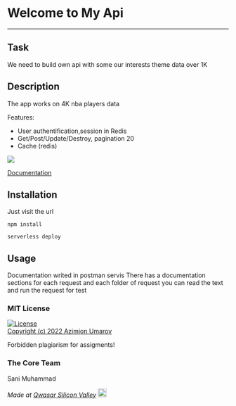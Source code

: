 # Welcome to My Api
***

## Task
We need to build own api with some our interests theme data over 1K

## Description
The app works on 4K nba players data

Features:
- User authentification,session in Redis
- Get/Post/Update/Destroy, pagination 20 
- Cache (redis)

<img src="https://theazimjon.netlify.app/assets/img/portfolio/my-api.png" />

<a href="https://www.postman.com/theazimjon/workspace/my-api/request/19131229-4fc4cf33-da1d-42d2-8eb1-6d5c6ecd4b5d" align="center"> Documentation </a>

## Installation
Just visit the url


```
npm install
```

```
serverless deploy
```


## Usage
Documentation writed in postman servis 
There has a documentation sections for each request and each folder of request
you can read the text  and run the request for test

### MIT License
[![License](https://img.shields.io/badge/License-MIT-yellowgreen.svg)](https://opensource.org/licenses/Apache-2.0])  
<a href="https://github.com/theazimjon/my-api/blob/main/LICENSE.md" > Copyright (c) 2022 Azimjon Umarov </a>
<p> Forbidden plagiarism for assigments! </p>

### The Core Team
Sani Muhammad

<span><i>Made at <a href='https://qwasar.io'>Qwasar Silicon Valley</a></i></span>
<span><img alt='Qwasar Silicon Valley Logo' src='https://storage.googleapis.com/qwasar-public/qwasar-logo_50x50.png' width='20px'></span>
